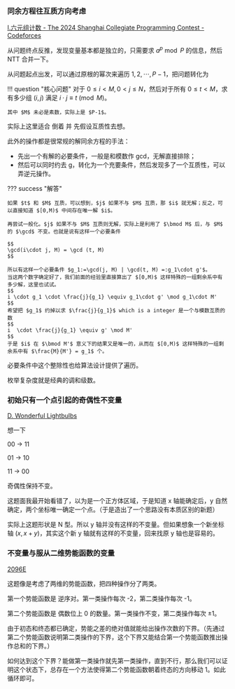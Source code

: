 
### 同余方程往互质方向考虑

[I.六元组计数 - The 2024 Shanghai Collegiate Programming Contest - Codeforces](https://codeforces.com/gym/105229/attachments)

从问题终点反推，发现变量基本都是独立的，只需要求 $a^{p}\bmod P$ 的信息，然后 NTT 合并一下。

从问题起点出发，可以通过原根的幂次来遍历 $1,2,\cdots, P-1$，把问题转化为

!!! question "核心问题"
    对于 $0\le i<M, 0<j\le N$，然后对于所有 $0\le t<M$，求有多少组 $(i,j)$ 满足 $i\cdot j \equiv t \pmod M$。

    其中 $M$ 未必是素数，实际上是 $P-1$。

实际上这里适合 倒着 并 先假设互质性去想。

此外的操作都是很常规的解同余方程的手法：

- 先出一个有解的必要条件，一般是和模数作 gcd，无解直接排除；
- 然后可以同时约去 g，转化为一个充要条件，然后发现多了一个互质性，可以弄逆元操作。

??? success "解答"

    如果 $t$ 和 $M$ 互质，可以想到，$j$ 如果不与 $M$ 互质，那 $i$ 就无解；反之，可以直接知道 $[0,M)$ 中间存在唯一解 $i$。

    再尝试一般化。$j$ 如果不与 $M$ 互质则无解，实际上是利用了 $\bmod M$ 后，与 $M$ 的 $\gcd$ 不变。也就是说有这样一个必要条件

    $$
    \gcd(i\cdot j, M) = \gcd (t, M) 
    $$

    所以有这样一个必要条件 $g_1:=\gcd(j, M) | \gcd(t, M) =:g_1\cdot g'$。
    当这两个数字确定好了，我们前面的经验里直接算出了 $[0,M)$ 这样特殊的一组剩余系中有多少解，这里也试试。
    $$
    i \cdot g_1 \cdot \frac{j}{g_1} \equiv g_1\cdot g' \mod g_1\cdot M'
    $$
    希望把 $g_1$ 约掉以求 $\frac{j}{g_1}$ which is a integer 是一个与模数互质的数
    $$
    i  \cdot \frac{j}{g_1} \equiv g' \mod M'
    $$
    于是 $i$ 在 $\bmod M'$ 意义下的结果又是唯一的，从而在 $[0,M)$ 这样特殊的一组剩余系中有 $\frac{M}{M'} = g_1$ 个。

必要条件中这个整除性也给算法设计提供了遍历。

枚举复杂度就是经典的调和级数。

### 初始只有一个点引起的奇偶性不变量

[D. Wonderful Lightbulbs](https://codeforces.com/contest/2096/problem/D)

想一下

00 -> 11

01 -> 10

11 -> 00

奇偶性保持不变。

这题面我最开始看错了，以为是一个正方体区域，于是知道 x 轴能确定后，y 自然确定，两个坐标唯一确定一个点。（于是造出了一个思路没有本质区别的新题）

实际上这题形状是 N 型。所以 y 轴并没有这样的不变量。但如果想象一个新坐标轴 $(x,x+y)$，其实这个新 y 轴就有这样的不变量，回来找原 y 轴也是容易的。

### 不变量与服从二维势能函数的变量

[2096E](https://codeforces.com/problemset/problem/2096/E)

这题像是考虑了两维的势能函数，把四种操作分了两类。

第一个势能函数是 逆序对。第一类操作每次 -2，第二类操作每次 -1。

第二个势能函数是 偶数位上 0 的数量。第一类操作不变，第二类操作每次 $\pm 1$。

由于初态和终态都已确定，势能之差的绝对值就能给出操作次数的下界。（先通过第二个势能函数说明第二类操作的下界，这个下界又能结合第一个势能函数推出操作总和的下界。）

如何达到这个下界？能做第一类操作就先第一类操作，直到不行，那么我们可以证明这个状态下，总存在一个方法使得第二个势能函数朝着终态的方向移动 $1$。如此循环即可。

